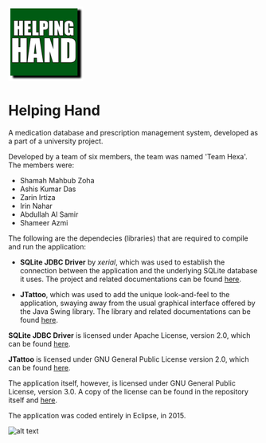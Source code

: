 ![alt text](resources/images/HHLogoReport.png "Helping Hand Logo") 
# Helping Hand

A medication database and prescription management system, developed as a part of a university project.

Developed by a team of six members, the team was named 'Team Hexa'. The members were:

* Shamah Mahbub Zoha
* Ashis Kumar Das
* Zarin Irtiza
* Irin Nahar
* Abdullah Al Samir
* Shameer Azmi

The following are the dependecies (libraries) that are required to compile and run the application:

* **SQLite JDBC Driver** by *xerial*, which was used to establish the connection between the application and the underlying SQLite database it uses. The project and related documentations can be found [here](https://github.com/xerial/sqlite-jdbc).

* **JTattoo**, which was used to add the unique look-and-feel to the application, swaying away from the usual graphical interface offered by the Java Swing library. The library and related documentations can be found [here](http://www.jtattoo.net/).

**SQLite JDBC Driver** is licensed under Apache License, version 2.0, which can be found [here](http://www.apache.org/licenses/LICENSE-2.0).

**JTattoo** is licensed under GNU General Public License version 2.0, which can be found [here](http://www.gnu.org/licenses/gpl-2.0.txt).

The application itself, however, is licensed under GNU General Public License, version 3.0. A copy of the license can be found in the repository itself and [here](https://www.gnu.org/licenses/gpl-3.0-standalone.html).

The application was coded entirely in Eclipse, in 2015.

![alt text](https://www.gnu.org/graphics/gplv3-127x51.png "GPL License V3.0")
